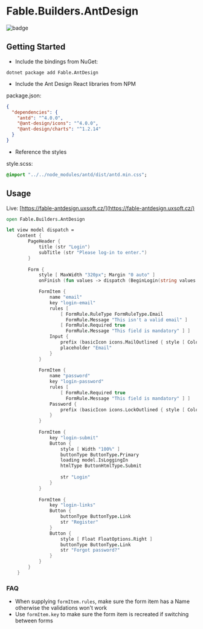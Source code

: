# Fable.Builders.AntDesign

<img src="https://buildstats.info/nuget/Fable.Builders.AntDesign" alt="badge"/>

## Getting Started

- Include the bindings from NuGet:


`dotnet package add Fable.AntDesign`

- Include the Ant Design React libraries from NPM

package.json:
```json
{
  "dependencies": {
    "antd": "^4.0.0",
    "@ant-design/icons": "^4.0.0",
    "@ant-design/charts": "^1.2.14"
  }
}
```
- Reference the styles

style.scss:
```sass
@import "../../node_modules/antd/dist/antd.min.css";
```

## Usage 

Live: [https://fable-antdesign.uxsoft.cz/](https://fable-antdesign.uxsoft.cz/)

```fsharp
open Fable.Builders.AntDesign

let view model dispatch =
    Content {
        PageHeader {
            title (str "Login")
            subTitle (str "Please log-in to enter.")
        }
        
        Form {
            style [ MaxWidth "320px"; Margin "0 auto" ]
            onFinish (fun values -> dispatch (BeginLogin(string values.["username"], string values.["password"])))

            FormItem {
                name "email"
                key "login-email"
                rules [
                    [ FormRule.RuleType FormRuleType.Email 
                      FormRule.Message "This isn't a valid email" ]
                    [ FormRule.Required true
                      FormRule.Message "This field is mandatory" ] ]
                Input {
                    prefix (basicIcon icons.MailOutlined { style [ Color "lightgray" ] })
                    placeholder "Email"
                }
            }
            
            FormItem {
                name "password"
                key "login-password"
                rules [
                    [ FormRule.Required true
                      FormRule.Message "This field is mandatory" ] ]
                Password {
                    prefix (basicIcon icons.LockOutlined { style [ Color "lightgray" ] })
                }
            }
            
            FormItem {
                key "login-submit"
                Button {
                    style [ Width "100%" ]
                    buttonType ButtonType.Primary
                    loading model.IsLoggingIn
                    htmlType ButtonHtmlType.Submit 
                    
                    str "Login"
                }
            }
            
            FormItem {
                key "login-links"
                Button {
                    buttonType ButtonType.Link
                    str "Register"
                }
                Button {
                    style [ Float FloatOptions.Right ]
                    buttonType ButtonType.Link
                    str "Forgot password?"
                }
            }
        }
    }
```

### FAQ
- When supplying `formItem.rules`, make sure the form item has a Name otherwise the validations won't work
- Use `formItem.key` to make sure the form item is recreated if switching between forms
